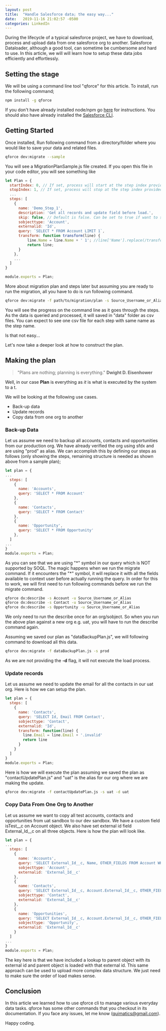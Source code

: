 ```yaml
---
layout: post
title:  "Handle Salesforce data; the easy way..."
date:   2019-11-16 21:02:57 -0500
categories: LinkedIn
---
```


During the lifecycle of a typical salesforce project, we have to download, process and upload data from one salesforce org to another. Salesforce Dataloader, although a good tool, can sometime be cumbersome and hard to use. In this article, we will will learn how to setup these data jobs efficiently and effortlessly.

## Setting the stage

We will be using a command line tool "qforce" for this article. To install, run the following command;

```bash
npm install -g qforce
```

If you don't have already installed node/npm go [here](https://www.npmjs.com/get-npm) for instructions. You should also have already installed the [Salesforce CLI](https://developer.salesforce.com/tools/sfdxcli).

## Getting Started

Once installed, Run following command from a directory/folder where you would like to save your data and related files.

```bash
qforce dev:migrate --sample
```

You will see a MigrationPlanSample.js file created. If you open this file in your code editor, you will see something like

```js
let Plan = {
  startIndex: 0, // If set, process will start at the step index provided.
  stopIndex: 1, // If set, process will stop at the step index provided.
  ...
  steps: [
    {
      name: 'Demo_Step_1',
      description: 'Get all records and update field before load.',
      skip: false, // Default is false. Can be set to true if want to skip on a step.
      sobjecttype: 'Account',
      externalid: 'Id',
      query: `SELECT * FROM Account LIMIT 1`,
      transform: function transform(line) {
          line.Name = line.Name + ' 1'; //line['Name'].replace(/transformed/gi, '').trim();
          return line;
      }
    },
    ...
  ]
}

module.exports = Plan;
```

More about migration plan and steps later but assuming you are ready to run the migration, all you have to do is run following command.

```bash
qforce dev:migrate -f path/to/migration/plan -s Source_Username_or_Alias -d destination_Username_or_Alias
```

You will see the progress on the command line as it goes through the steps. As the data is queried and processed, it will saved in "data" folder as csv files. You can expect to see one csv file for each step with same name as the step name.

Is that not easy...

Let's now take a deeper look at how to construct the plan.

## Making the plan

> "Plans are nothing; planning is everything." **Dwight D. Eisenhower**

Well, in our case **Plan** is everything as *it* is what is executed by the system to a t.

We will be looking at the following use cases.

- Back-up data
- Update records
- Copy data from one org to another

### Back-up Data

Let us assume we need to backup all accounts, contacts and opportunities from our production org. We have already verified the org using sfdx and are using "prod" as alias. We can accomplish this by defining our steps as follows (only showing the steps, remaining structure is needed as shown above from a sample plan);

```js
let plan = {
...
  steps: [
    {
      name: 'Accounts',
      query: 'SELECT * FROM Account'
    },
    {
      name: 'Contacts',
      query: 'SELECT * FROM Contact'
    },
    {
      name: 'Opportunity',
      query: 'SELECT * FROM Opportunity'
    },
  ]
...
}
module.exports = Plan;
```

As you can see that we are using "\*" symbol in our query which is NOT supported by SOQL. The magic happens when we run the migrate command. If it encounters the "\*" symbol, it will replace it with all the fields available to context user before actually running the query. In order for this to work, we will first need to run following commands before we run the migrate command.

```bash
qforce dx:describe -s Account -u Source_Username_or_Alias
qforce dx:describe -s Contact -u Source_Username_or_Alias
qforce dx:describe -s Opportunity -u Source_Username_or_Alias
```

We only need to run the describe once for an org/sobject. So when you  run the above plan against a new org e.g. uat, you will have to run the describe command again.

Assuming we saved our plan as "dataBackupPlan.js", we will following command to download all this data.

```bash
qforce dev:migrate -f dataBackupPlan.js -s prod
```

As we are not providing the **-d** flag, it will not execute the load process. 

### Update records

Let us assume we need to update the email for all the contacts in our uat org. Here is how we can setup the plan.

```js
let plan = {
  steps: [
    {
      name: 'Contacts',
      query: 'SELECT Id, Email FROM Contact',
      sobjecttype: 'Contact',
      externalid: 'Id',
      transform: function(line) {
        line.Email = line.Email + '.invalid'
        return line
      }
    }
  ]
}
module.exports = Plan;
```

Here is how we will execute the plan assuming we saved the plan as "contactUpdatePlan.js" and "uat" is the alias for our org where we are making the update.

```bash
qforce dev:migrate -f contactUpdatePlan.js -s uat -d uat
```

### Copy Data From One Org to Another

Let us assume we want to copy all test accounts, contacts and opportunities from uat sandbox to our dev sandbox. We have a custom field isTest__c on Account object. We also have set external id field External_Id__c on all three objects. Here is how the plan will look like.

```js
let plan = {
...
  steps: [
    {
      name: 'Accounts',
      query: 'SELECT External_Id__c, Name, OTHER_FIELDS FROM Account WHERE isTest__c = true',
      sobjecttype: 'Account',
      externalid: 'External_Id__c'
    },
    {
      name: 'Contacts',
      query: 'SELECT External_Id__c, Account.External_Id__c, OTHER_FIELDS FROM Contact WHERE Account.isTest__c = true',
      sobjecttype: 'Contact',
      externalid: 'External_Id__c'
    },
    {
      name: 'Opportunities',
      query: 'SELECT External_Id__c, Account.External_Id__c, OTHER_FIELDS FROM Contact WHERE Account.isTest__c = true',
      sobjecttype: 'Opportunity',
      externalid: 'External_Id__c'
    }
  ]
...
}
module.exports = Plan;
```

The key here is that we have included a lookup to parent object with its external id and parent object is loaded with that external id. This same approach can be used to upload more complex data structure. We just need to make sure the order of load makes sense.

## Conclusion

In this article we learned how to use qforce cli to manage various everyday data tasks. qforce has some other commands that you checkout in its documentation. If you face any issues, let me know (quimatics@gmail.com).

Happy coding.
